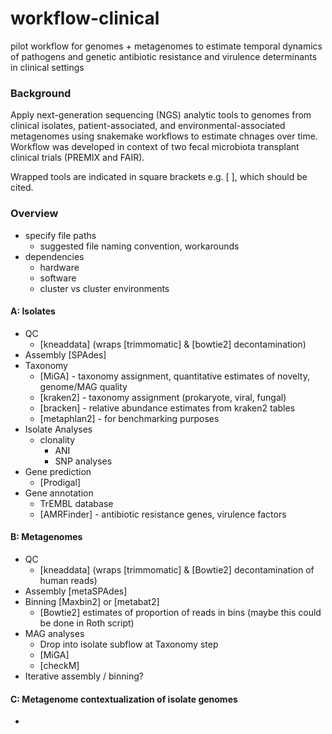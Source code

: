 # workflow-clinical
pilot workflow for genomes + metagenomes to estimate temporal dynamics of pathogens and genetic antibiotic resistance and virulence determinants in clinical settings

### Background
Apply next-generation sequencing (NGS) analytic tools to genomes from clinical isolates, patient-associated, and environmental-associated metagenomes using snakemake workflows to estimate chnages over time.  Workflow was developed in context of two fecal microbiota transplant clinical trials (PREMIX and FAIR).

Wrapped tools are indicated in square brackets e.g. [ ], which should be cited.

### Overview
- specify file paths
  - suggested file naming convention, workarounds
- dependencies 
  - hardware
  - software
  - cluster vs cluster environments
 
#### A: Isolates 
- QC
  - [kneaddata] (wraps [trimmomatic] & [bowtie2] decontamination)
- Assembly [SPAdes]
- Taxonomy
  - [MiGA] - taxonomy assignment, quantitative estimates of novelty, genome/MAG quality
  - [kraken2] - taxonomy assignment (prokaryote, viral, fungal)
  - [bracken] - relative abundance estimates from kraken2 tables
  - [metaphlan2] - for benchmarking purposes
- Isolate Analyses
  - clonality
    - ANI
    - SNP analyses
- Gene prediction
  - [Prodigal]
- Gene annotation
  - TrEMBL database
  - [AMRFinder] - antibiotic resistance genes, virulence factors

#### B: Metagenomes
- QC
  - [kneaddata] (wraps [trimmomatic] & [Bowtie2] decontamination of human reads)
- Assembly [metaSPAdes]
- Binning [Maxbin2] or [metabat2]
  - [Bowtie2] estimates of proportion of reads in bins (maybe this could be done in Roth script)
- MAG analyses
  - Drop into isolate subflow at Taxonomy step
  - [MiGA]
  - [checkM]
- Iterative assembly / binning?

#### C: Metagenome contextualization of isolate genomes
- 
